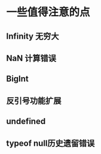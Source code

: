 # 一些值得注意的点
## **Infinity 无穷大**
## **NaN 计算错误**
## **BigInt**
## **反引号功能扩展**
## **undefined**
## **typeof null历史遗留错误**